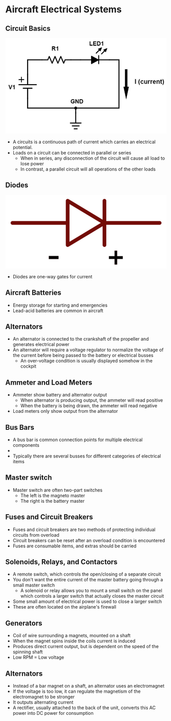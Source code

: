 # Aircraft Electrical Systems

## Circuit Basics

![Basic circuit](images/image-3.png)

- A circuits is a continuous path of current which carries an electrical potential.
- Loads on a circuit can be connected in parallel or series
  - When in series, any disconnection of the circuit will cause all load to lose power
  - In contrast, a parallel circuit will all operations of the other loads

## Diodes

![Diode symbol](images/image-9.png)

- Diodes are one-way gates for current

## Aircraft Batteries

- Energy storage for starting and emergencies
- Lead-acid batteries are common in aircraft

## Alternators

- An alternator is connected to the crankshaft of the propeller and generates electrical power
- An alternator will require a voltage regulator to normalize the voltage of the current before being passed to the battery or electrical busses
  - An over-voltage condition is usually displayed somehow in the cockpit

## Ammeter and Load Meters

- Ammeter show battery and alternator output
  - When alternator is producing output, the ammeter will read positive
  - When the battery is being drawn, the ammeter will read negative
- Load meters only show output from the alternator

## Bus Bars

- A bus bar is common connection points for multiple electrical components
-
- Typically there are several busses for different categories of electrical items

## Master switch

- Master switch are often two-part switches
  - The left is the magneto master
  - The right is the battery master

## Fuses and Circuit Breakers

- Fuses and circuit breakers are two methods of protecting individual circuits from overload
- Circuit breakers can be reset after an overload condition is encountered
- Fuses are consumable items, and extras should be carried

## Solenoids, Relays, and Contactors

- A remote switch, which controls the open/closing of a separate circuit
- You don't want the entire current of the master battery going through a small master switch
  - A solenoid or relay allows you to mount a small switch on the panel which controls a larger switch that actually closes the master circuit
- Some small amount of electrical power is used to close a larger switch
- These are often located on the airplane's firewall

## Generators

- Coil of wire surrounding a magnets, mounted on a shaft
- When the magnet spins inside the coils current is induced
- Produces direct current output, but is dependent on the speed of the spinning shaft
- Low RPM = Low voltage

## Alternators

- Instead of a bar magnet on a shaft, an alternator uses an electromagnet
- If the voltage is too low, it can regulate the magnetism of the electromagnet to be stronger
- It outputs alternating current
- A rectifier, usually attached to the back of the unit, converts this AC power into DC power for consumption
